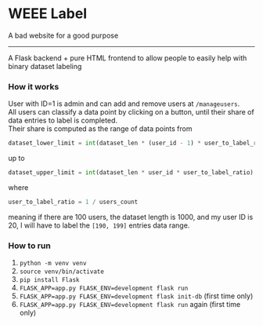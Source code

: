 # WEEE Label

A bad website for a good purpose
<hr />
A Flask backend + pure HTML frontend to allow people to easily help with binary dataset labeling

### How it works

User with ID=1 is admin and can add and remove users at `/manageusers`.  
All users can classify a data point by clicking on a button, until their share of data entries to label is completed.  
Their share is computed as the range of data points from 
```python
dataset_lower_limit = int(dataset_len * (user_id - 1) * user_to_label_ratio)
``` 
up to 
```python
dataset_upper_limit = int(dataset_len * user_id * user_to_label_ratio)
```
where
```python
user_to_label_ratio = 1 / users_count
```
meaning if there are 100 users, the dataset length is 1000, and my user ID is 20, I will have to label the `[190, 199]` entries data range.

### How to run

1. `python -m venv venv`
2. `source venv/bin/activate`
3. `pip install Flask`
4. `FLASK_APP=app.py FLASK_ENV=development flask run`
5. `FLASK_APP=app.py FLASK_ENV=development flask init-db` (first time only)
6. `FLASK_APP=app.py FLASK_ENV=development flask run` again (first time only)